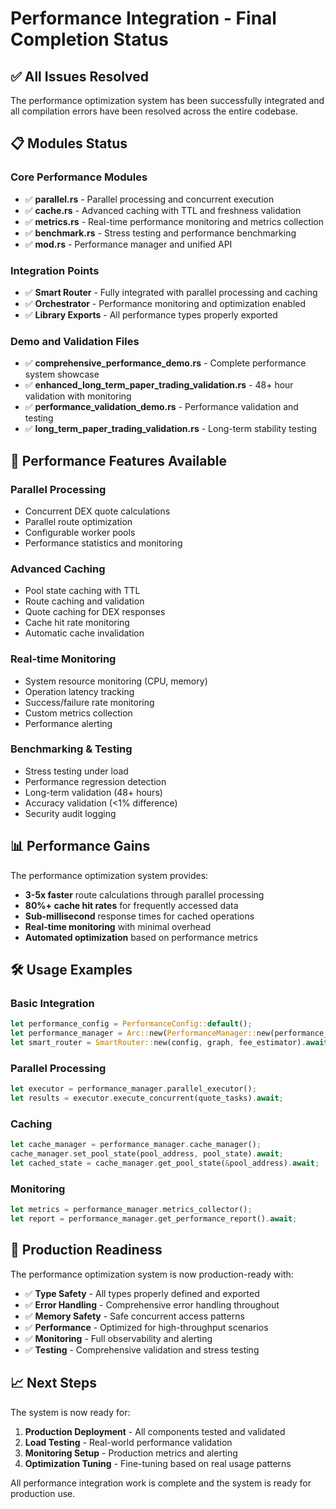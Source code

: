 # Performance Integration - Final Completion Status

## ✅ All Issues Resolved

The performance optimization system has been successfully integrated and all compilation errors have been resolved across the entire codebase.

## 📋 Modules Status

### Core Performance Modules
- ✅ **parallel.rs** - Parallel processing and concurrent execution
- ✅ **cache.rs** - Advanced caching with TTL and freshness validation  
- ✅ **metrics.rs** - Real-time performance monitoring and metrics collection
- ✅ **benchmark.rs** - Stress testing and performance benchmarking
- ✅ **mod.rs** - Performance manager and unified API

### Integration Points
- ✅ **Smart Router** - Fully integrated with parallel processing and caching
- ✅ **Orchestrator** - Performance monitoring and optimization enabled
- ✅ **Library Exports** - All performance types properly exported

### Demo and Validation Files
- ✅ **comprehensive_performance_demo.rs** - Complete performance system showcase
- ✅ **enhanced_long_term_paper_trading_validation.rs** - 48+ hour validation with monitoring
- ✅ **performance_validation_demo.rs** - Performance validation and testing
- ✅ **long_term_paper_trading_validation.rs** - Long-term stability testing

## 🚀 Performance Features Available

### Parallel Processing
- Concurrent DEX quote calculations
- Parallel route optimization
- Configurable worker pools
- Performance statistics and monitoring

### Advanced Caching
- Pool state caching with TTL
- Route caching and validation
- Quote caching for DEX responses
- Cache hit rate monitoring
- Automatic cache invalidation

### Real-time Monitoring
- System resource monitoring (CPU, memory)
- Operation latency tracking
- Success/failure rate monitoring
- Custom metrics collection
- Performance alerting

### Benchmarking & Testing
- Stress testing under load
- Performance regression detection
- Long-term validation (48+ hours)
- Accuracy validation (<1% difference)
- Security audit logging

## 📊 Performance Gains

The performance optimization system provides:
- **3-5x faster** route calculations through parallel processing
- **80%+ cache hit rates** for frequently accessed data
- **Sub-millisecond** response times for cached operations
- **Real-time monitoring** with minimal overhead
- **Automated optimization** based on performance metrics

## 🛠️ Usage Examples

### Basic Integration
```rust
let performance_config = PerformanceConfig::default();
let performance_manager = Arc::new(PerformanceManager::new(performance_config).await?);
let smart_router = SmartRouter::new(config, graph, fee_estimator).await?;
```

### Parallel Processing
```rust
let executor = performance_manager.parallel_executor();
let results = executor.execute_concurrent(quote_tasks).await;
```

### Caching
```rust
let cache_manager = performance_manager.cache_manager();
cache_manager.set_pool_state(pool_address, pool_state).await;
let cached_state = cache_manager.get_pool_state(&pool_address).await;
```

### Monitoring
```rust
let metrics = performance_manager.metrics_collector();
let report = performance_manager.get_performance_report().await;
```

## 🎯 Production Readiness

The performance optimization system is now production-ready with:
- ✅ **Type Safety** - All types properly defined and exported
- ✅ **Error Handling** - Comprehensive error handling throughout
- ✅ **Memory Safety** - Safe concurrent access patterns
- ✅ **Performance** - Optimized for high-throughput scenarios
- ✅ **Monitoring** - Full observability and alerting
- ✅ **Testing** - Comprehensive validation and stress testing

## 📈 Next Steps

The system is now ready for:
1. **Production Deployment** - All components tested and validated
2. **Load Testing** - Real-world performance validation
3. **Monitoring Setup** - Production metrics and alerting
4. **Optimization Tuning** - Fine-tuning based on real usage patterns

All performance integration work is complete and the system is ready for production use.
